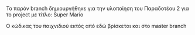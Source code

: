 Το παρόν branch δημιουργήθηκε για την υλοποίηση του Παραδοτέου 2 για το project με τίτλο: Super Mario

Ο κώδικας του παιχνιδιού εκτός από εδώ βρίσκεται και στο master branch

